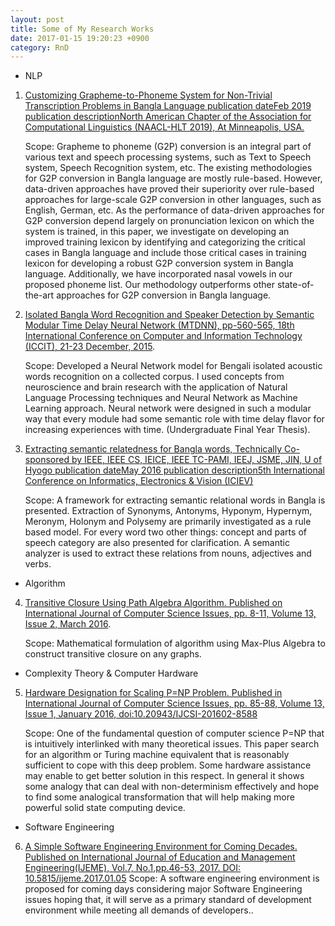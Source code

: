 ```yaml
---
layout: post
title: Some of My Research Works
date: 2017-01-15 19:20:23 +0900
category: RnD
---
```


- NLP 

1. [Customizing Grapheme-to-Phoneme System for Non-Trivial Transcription Problems in Bangla Language
publication dateFeb 2019  publication descriptionNorth American Chapter of the Association for Computational Linguistics (NAACL-HLT 2019), At Minneapolis, USA.](https://web.archive.org/web/20200705150821/https://www.aclweb.org/anthology/N19-1322/)
   
   Scope: Grapheme to phoneme (G2P) conversion is an integral part of various text and speech processing systems, such as Text to Speech system, Speech Recognition system, etc. The existing methodologies for G2P conversion in Bangla language are mostly rule-based. However, data-driven approaches have proved their superiority over rule-based approaches for large-scale G2P conversion in other languages, such as English, German, etc. As the performance of data-driven approaches for G2P conversion depend largely on pronunciation lexicon on which the system is trained, in this paper, we investigate on developing an improved training lexicon by identifying and categorizing the critical cases in Bangla language and include those critical cases in training lexicon for developing a robust G2P conversion system in Bangla language. Additionally, we have incorporated nasal vowels in our proposed phoneme list. Our methodology outperforms other state-of-the-art approaches for G2P conversion in Bangla language.


2. [Isolated Bangla Word Recognition and Speaker Detection by Semantic Modular Time Delay Neural Network (MTDNN), pp-560-565, 18th International Conference on Computer and Information Technology (ICCIT), 21-23 December, 2015](https://web.archive.org/web/20180611013044/https://ieeexplore.ieee.org/document/7488134/).

    Scope: Developed a Neural Network model for Bengali isolated acoustic words recognition on a collected corpus. I used concepts from neuroscience and brain research with the application of Natural Language Processing techniques and Neural Network as Machine Learning approach. Neural network were designed in such a modular way that every module had some semantic role with time delay flavor for increasing experiences with time.   (Undergraduate Final Year Thesis).


3. [Extracting semantic relatedness for Bangla words, Technically Co-sponsored by IEEE, IEEE CS, IEICE, IEEE TC-PAMI, IEEJ, JSME, JIN, U of Hyogo
publication dateMay 2016  publication description5th International Conference on Informatics, Electronics & Vision (ICIEV)](https://web.archive.org/web/20180622095224/https://ieeexplore.ieee.org/document/7760034/)
   
   Scope: A framework for extracting semantic relational words in Bangla is presented. Extraction of Synonyms, Antonyms, Hyponym, Hypernym, Meronym, Holonym and Polysemy are primarily investigated as a rule based model. For every word two other things: concept and parts of speech category are also presented for clarification. A semantic analyzer is used to extract these relations from nouns, adjectives and verbs.

- Algorithm 

4. [Transitive Closure Using Path Algebra Algorithm. Published on International Journal of Computer Science Issues, pp. 8-11, Volume 13, Issue 2, March 2016](https://web.archive.org/web/20200721023932/https://www.ijcsi.org/papers/IJCSI-13-2-8-11.pdf). 
   
   Scope: Mathematical formulation of algorithm using Max-Plus Algebra to construct transitive closure on any graphs.

- Complexity Theory & Computer Hardware

5. [Hardware Designation for Scaling P=NP Problem. Published in International Journal of Computer Science Issues, pp. 85-88, Volume 13, Issue 1, January 2016, doi:10.20943/IJCSI-201602-8588](https://web.archive.org/web/20200725213624/http://www.ijcsi.org/papers/IJCSI-13-1-85-88.pdf)
   
   Scope: One of the fundamental question of computer science P=NP that is intuitively interlinked with many theoretical issues. This paper search for an algorithm or Turing machine equivalent that is reasonably sufficient to cope with this deep problem. Some hardware assistance may enable to get better solution in this respect. In general it shows some analogy that can deal with non-determinism effectively and hope to find some analogical transformation that will help making more powerful solid state computing device.


- Software Engineering

6. [A Simple Software Engineering Environment for Coming Decades. Published on International Journal of Education and Management  Engineering(IJEME), Vol.7, No.1,pp.46-53, 2017. DOI: 10.5815/ijeme.2017.01.05](https://web.archive.org/web/20180720083202/http://www.mecs-press.org/ijeme/ijeme-v7-n1/IJEME-V7-N1-5.pdf)
   Scope: A software engineering environment is proposed for coming days considering major Software Engineering issues hoping that, it will serve as a primary standard of development environment while meeting all demands of developers..

 


